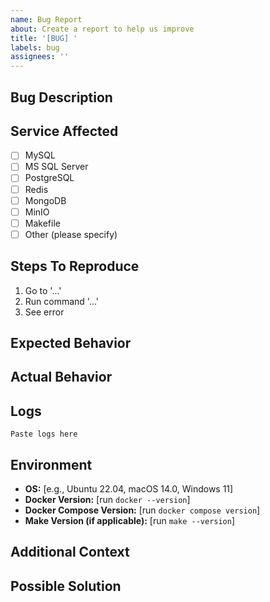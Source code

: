 ```yaml
---
name: Bug Report
about: Create a report to help us improve
title: '[BUG] '
labels: bug
assignees: ''
---
```


## Bug Description

<!-- A clear and concise description of what the bug is -->

## Service Affected

<!-- Which service is having the issue? -->
- [ ] MySQL
- [ ] MS SQL Server
- [ ] PostgreSQL
- [ ] Redis
- [ ] MongoDB
- [ ] MinIO
- [ ] Makefile
- [ ] Other (please specify)

## Steps To Reproduce

1. Go to '...'
2. Run command '...'
3. See error

## Expected Behavior

<!-- What you expected to happen -->

## Actual Behavior

<!-- What actually happened -->

## Logs

<!-- Please provide relevant logs -->

```
Paste logs here
```

## Environment

- **OS:** [e.g., Ubuntu 22.04, macOS 14.0, Windows 11]
- **Docker Version:** [run `docker --version`]
- **Docker Compose Version:** [run `docker compose version`]
- **Make Version (if applicable):** [run `make --version`]

## Additional Context

<!-- Add any other context about the problem here -->

## Possible Solution

<!-- If you have suggestions on how to fix the bug, please share -->
